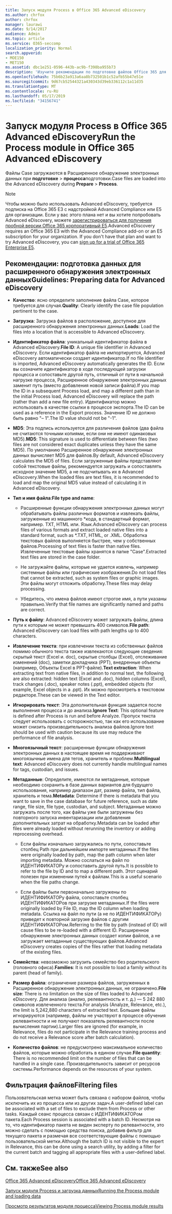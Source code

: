 ```yaml
---
title: Запуск модуля Process в Office 365 Advanced eDiscovery
ms.author: chrfox
author: chrfox
manager: laurawi
ms.date: 9/14/2017
audience: Admin
ms.topic: article
ms.service: O365-seccomp
localization_priority: Normal
search.appverid:
- MOE150
- MET150
ms.assetid: dbc1e251-0596-443b-ac9b-f398ba955b73
description: 'Изучите рекомендации по подготовке файлов Office 365 для анализа с помощью Office 365 Advanced eDiscovery.  '
ms.openlocfilehash: 75b6b23a913a6aa8b732501b1c52afb55b47e51e
ms.sourcegitcommit: 9d67cb52544321a430343d39eb336112c1a11d35
ms.translationtype: MT
ms.contentlocale: ru-RU
ms.lasthandoff: 05/17/2019
ms.locfileid: "34156741"
---
```

# <a name="run-the-process-module-in-office-365-advanced-ediscovery"></a><span data-ttu-id="7be84-103">Запуск модуля Process в Office 365 Advanced eDiscovery</span><span class="sxs-lookup"><span data-stu-id="7be84-103">Run the Process module in Office 365 Advanced eDiscovery</span></span>

<span data-ttu-id="7be84-104">Файлы Case загружаются в Расширенное обнаружение электронных данных при **подготовке** \> **процесса**подготовки.</span><span class="sxs-lookup"><span data-stu-id="7be84-104">Case files are loaded into the Advanced eDiscovery during **Prepare** \> **Process**.</span></span> 
  
> [!NOTE]
> <span data-ttu-id="7be84-p101">Чтобы можно было использовать Advanced eDiscovery, требуется подписка на Office 365 E3 с надстройкой Advanced Compliance или E5 для организации. Если у вас этого плана нет и вы хотите попробовать Advanced eDiscovery, можете [зарегистрироваться для получения пробной версии Office 365 корпоративный E5](https://go.microsoft.com/fwlink/p/?LinkID=698279).</span><span class="sxs-lookup"><span data-stu-id="7be84-p101">Advanced eDiscovery requires an Office 365 E3 with the Advanced Compliance add-on or an E5 subscription for your organization. If you don't have that plan and want to try Advanced eDiscovery, you can [sign up for a trial of Office 365 Enterprise E5](https://go.microsoft.com/fwlink/p/?LinkID=698279).</span></span> 
  
## <a name="guidelines-preparing-data-for-advanced-ediscovery"></a><span data-ttu-id="7be84-107">Рекомендации: подготовка данных для расширенного обнаружения электронных данных</span><span class="sxs-lookup"><span data-stu-id="7be84-107">Guidelines: Preparing data for Advanced eDiscovery</span></span>

- <span data-ttu-id="7be84-108">**Качество**: ясно определите заполнение файла Case, которое требуется для случая.</span><span class="sxs-lookup"><span data-stu-id="7be84-108">**Quality**: Clearly identify the case file population pertinent to the case.</span></span>
    
- <span data-ttu-id="7be84-109">**Загрузка**: Загрузка файлов в расположение, доступное для расширенного обнаружения электронных данных.</span><span class="sxs-lookup"><span data-stu-id="7be84-109">**Loads**: Load the files into a location that is accessible to Advanced eDiscovery.</span></span>
    
- <span data-ttu-id="7be84-110">**Идентификатор файла**: уникальный идентификатор файла в Advanced eDiscovery.</span><span class="sxs-lookup"><span data-stu-id="7be84-110">**File ID**: A unique file identifier in Advanced eDiscovery.</span></span> <span data-ttu-id="7be84-111">Если идентификатор файла не импортируется, Advanced eDiscovery автоматически создает идентификатор.</span><span class="sxs-lookup"><span data-stu-id="7be84-111">If no file identifier is imported, Advanced eDiscovery automatically generates the ID.</span></span> <span data-ttu-id="7be84-112">Если вы созначите идентификатор в ходе последующей загрузки процесса и сопоставьте другой путь, отличный от пути в начальной нагрузке процесса, Расширенное обнаружение электронных данных заменит путь (вместо добавления новой записи файла).</span><span class="sxs-lookup"><span data-stu-id="7be84-112">If you map the ID in a subsequent Process load, and map a different path than in the initial Process load, Advanced eDiscovery will replace the path (rather than add a new file entry).</span></span> <span data-ttu-id="7be84-113">Идентификатор можно использовать в качестве ссылки в процессе экспорта.</span><span class="sxs-lookup"><span data-stu-id="7be84-113">The ID can be used as a reference in the Export process.</span></span> <span data-ttu-id="7be84-114">Значение ID не должно быть равно "– 1".</span><span class="sxs-lookup"><span data-stu-id="7be84-114">The ID value should not be "-1".</span></span>
    
- <span data-ttu-id="7be84-115">**MD5**: Эта подпись используется для различения файлов (два файла не считаются точными копиями, если они не имеют одинаковых MD5).</span><span class="sxs-lookup"><span data-stu-id="7be84-115">**MD5**: This signature is used to differentiate between files (two files are not considered exact duplicates unless they have the same MD5).</span></span> <span data-ttu-id="7be84-116">По умолчанию Расширенное обнаружение электронных данных вычисляет MD5 для файлов.</span><span class="sxs-lookup"><span data-stu-id="7be84-116">By default, Advanced eDiscovery calculates the MD5 of files.</span></span> <span data-ttu-id="7be84-117">Если загруженные файлы представляют собой текстовые файлы, рекомендуется загружать и сопоставлять исходное значение MD5, а не подсчитывать их в Advanced eDiscovery.</span><span class="sxs-lookup"><span data-stu-id="7be84-117">When the loaded files are text files, it is recommended to load and map the original MD5 value instead of calculating it in Advanced eDiscovery.</span></span>
    
- <span data-ttu-id="7be84-118">**Тип и имя файла**:</span><span class="sxs-lookup"><span data-stu-id="7be84-118">**File type and name**:</span></span>
    
  - <span data-ttu-id="7be84-119">Расширенные функции обнаружения электронных данных могут обрабатывать файлы различных форматов и извлекать файлы, загруженные из машинного \*кода, в стандартный формат, например. TXT, HTML или. Язык.</span><span class="sxs-lookup"><span data-stu-id="7be84-119">Advanced eDiscovery can process files of various formats and extract loaded native files into a standard format, such as \*.TXT, HTML, or .XML.</span></span> <span data-ttu-id="7be84-120">Обработка текстовых файлов выполняется быстрее, чем у собственных файлов.</span><span class="sxs-lookup"><span data-stu-id="7be84-120">Processing of text files is faster than native files.</span></span> <span data-ttu-id="7be84-121">Извлеченные текстовые файлы хранятся в папке "Case".</span><span class="sxs-lookup"><span data-stu-id="7be84-121">Extracted text files are stored in the case folder.</span></span>
    
  - <span data-ttu-id="7be84-122">Не загружайте файлы, которые не удается извлечь, например системные файлы или графические изображения.</span><span class="sxs-lookup"><span data-stu-id="7be84-122">Do not load files that cannot be extracted, such as system files or graphic images.</span></span> <span data-ttu-id="7be84-123">Эти файлы могут отложить обработку.</span><span class="sxs-lookup"><span data-stu-id="7be84-123">These files may delay processing.</span></span>
    
  - <span data-ttu-id="7be84-124">Убедитесь, что имена файлов имеют строгое имя, а пути указаны правильно.</span><span class="sxs-lookup"><span data-stu-id="7be84-124">Verify that file names are significantly named and paths are correct.</span></span>
    
- <span data-ttu-id="7be84-125">**Путь к файлу**: Advanced eDiscovery может загружать файлы, длина пути к которым не может превышать 400 символов.</span><span class="sxs-lookup"><span data-stu-id="7be84-125">**File path**: Advanced eDiscovery can load files with path lengths up to 400 characters.</span></span>
    
- <span data-ttu-id="7be84-126">**Извлечение текста**: при извлечении текста из собственных файлов помимо обычного текста также извлекаются следующие сведения: скрытый текст (Excel и. doc), скрытые столбцы (Excel), отслеживание изменений (doc), заметки докладчика (PPT), внедренные объекты (например, Объекты Excel в PPT-файле).</span><span class="sxs-lookup"><span data-stu-id="7be84-126">**Text extraction**: When extracting text from native files, in addition to normal text, the following are also extracted: hidden text (Excel and .doc), hidden columns (Excel), track changes (.doc), speaker notes (.ppt), embedded objects (for example, Excel objects in a .ppt).</span></span> <span data-ttu-id="7be84-127">Их можно просмотреть в текстовом редакторе.</span><span class="sxs-lookup"><span data-stu-id="7be84-127">These can be viewed in the Text editor.</span></span>
    
- <span data-ttu-id="7be84-128">**Игнорировать текст**: Эта дополнительная функция задается после выполнения процесса и до анализа.</span><span class="sxs-lookup"><span data-stu-id="7be84-128">**Ignore Text**: This optional feature is defined after Process is run and before Analyze.</span></span> <span data-ttu-id="7be84-129">Пропуск текста следует использовать с осторожностью, так как его использование может снизить производительность анализа файлов.</span><span class="sxs-lookup"><span data-stu-id="7be84-129">Ignore text should be used with caution because its use may reduce the performance of file analysis.</span></span>
    
- <span data-ttu-id="7be84-130">**Многоязычный текст**: расширенные функции обнаружения электронных данных в настоящее время не поддерживают многоязычные имена для тегов, хранитель и проблем.</span><span class="sxs-lookup"><span data-stu-id="7be84-130">**Multilingual text**: Advanced eDiscovery does not currently handle multilingual names for tags, custodian, and issues.</span></span>
    
- <span data-ttu-id="7be84-131">**Метаданные**: Определите, имеются ли метаданные, которые необходимо сохранить в базе данных вариантов для будущего использования, например диапазон дат, размер файла, тип файла, хранитель и тема.</span><span class="sxs-lookup"><span data-stu-id="7be84-131">**Metadata**: Determine if there is metadata that you want to save in the case database for future reference, such as date range, file size, file type, custodian, and subject.</span></span> <span data-ttu-id="7be84-132">Метаданные можно загружать после того, как файлы уже были загружены без повторного запуска инвентаризации или добавления дополнительных затрат на обработку.</span><span class="sxs-lookup"><span data-stu-id="7be84-132">Metadata can be loaded after files were already loaded without rerunning the inventory or adding reprocessing overhead.</span></span> 
    
  - <span data-ttu-id="7be84-133">Если файлы изначально загружались по пути, сопоставьте столбец Path при дальнейшем импорте метаданных.</span><span class="sxs-lookup"><span data-stu-id="7be84-133">If the files were originally loaded by path, map the path column when later importing metadata.</span></span> <span data-ttu-id="7be84-134">Можно сослаться на файл по ИДЕНТИФИКАТОРу и сопоставить другой путь.</span><span class="sxs-lookup"><span data-stu-id="7be84-134">It is possible to refer to the file by ID and to map a different path.</span></span> <span data-ttu-id="7be84-135">Этот сценарий полезен при изменении путей к файлам.</span><span class="sxs-lookup"><span data-stu-id="7be84-135">This is a useful scenario when the file paths change.</span></span>
    
  - <span data-ttu-id="7be84-136">Если файлы были первоначально загружены по ИДЕНТИФИКАТОРу файла, сопоставьте столбец ИДЕНТИФИКАТОРов при загрузке метаданных.</span><span class="sxs-lookup"><span data-stu-id="7be84-136">If the files were originally loaded by File ID, map the ID column when loading metadata.</span></span> <span data-ttu-id="7be84-137">Ссылка на файл по пути (а не по ИДЕНТИФИКАТОРу) приведет к повторной загрузке файлов с другим ИДЕНТИФИКАТОРом.</span><span class="sxs-lookup"><span data-stu-id="7be84-137">Referring to the file by path (instead of ID) will cause files to be re-loaded with a different ID.</span></span> <span data-ttu-id="7be84-138">Расширенное обнаружение электронных данных создает копии файлов, а не загружает метаданные существующих файлов.</span><span class="sxs-lookup"><span data-stu-id="7be84-138">Advanced eDiscovery creates copies of the files rather that loading metadata of the existing files.</span></span>
    
- <span data-ttu-id="7be84-139">**Семейства**: невозможно загрузить семейство без родительского (головного офиса).</span><span class="sxs-lookup"><span data-stu-id="7be84-139">**Families**: It is not possible to load a family without its parent (head of family).</span></span> 
    
- <span data-ttu-id="7be84-140">**Размер файла**: ограничение размера файлов, загруженных в Расширенное обнаружение электронных данных, не ограничено.</span><span class="sxs-lookup"><span data-stu-id="7be84-140">**File size**: There is no limitation on the size of files loaded to Advanced eDiscovery.</span></span> <span data-ttu-id="7be84-141">Для анализа (анализ, релевантность и т. д.) — 5 242 880 символов извлеченного текста.</span><span class="sxs-lookup"><span data-stu-id="7be84-141">For analysis (Analyze, Relevance, etc.), the limit is 5,242,880 characters of extracted text.</span></span> <span data-ttu-id="7be84-142">Большие файлы игнорируются (например, файлы не участвуют в процессе обучения релевантности и не получают показатель релевантности после вычисления партии).</span><span class="sxs-lookup"><span data-stu-id="7be84-142">Larger files are ignored (for example, in Relevance, files do not participate in the Relevance training process and do not receive a Relevance score after batch calculation).</span></span>
    
- <span data-ttu-id="7be84-143">**Количество файлов**: не предусмотрено максимальное количество файлов, которые можно обработать в едином случае.</span><span class="sxs-lookup"><span data-stu-id="7be84-143">**File quantity**: There is no recommended limit on the number of files that can be handled in a single case.</span></span> <span data-ttu-id="7be84-144">Производительность зависит от ресурсов системы.</span><span class="sxs-lookup"><span data-stu-id="7be84-144">Performance depends on the resources of your system.</span></span> 
    
## <a name="filtering-files"></a><span data-ttu-id="7be84-145">Фильтрация файлов</span><span class="sxs-lookup"><span data-stu-id="7be84-145">Filtering files</span></span>

<span data-ttu-id="7be84-146">Пользовательская метка может быть связана с набором файлов, чтобы исключить их из процесса или из других задач.</span><span class="sxs-lookup"><span data-stu-id="7be84-146">A user-defined label can be associated with a set of files to exclude them from Process or other tasks.</span></span> <span data-ttu-id="7be84-147">Каждый сеанс процесса связан с ИДЕНТИФИКАТОРом пакета.</span><span class="sxs-lookup"><span data-stu-id="7be84-147">Each Process session is associated with a batch ID.</span></span> <span data-ttu-id="7be84-148">Несмотря на то, что идентификатор пакета не виден эксперту по релевантности, это можно сделать с помощью средства поиска, добавив фильтр для текущего пакета и размечая все соответствующие файлы с помощью пользовательской метки.</span><span class="sxs-lookup"><span data-stu-id="7be84-148">Although the batch ID is not visible to the expert in Relevance, this can be done using a search utility, by adding a filter for the current batch and tagging all appropriate files with a user-defined label.</span></span> 
  
## <a name="see-also"></a><span data-ttu-id="7be84-149">См. также</span><span class="sxs-lookup"><span data-stu-id="7be84-149">See also</span></span>

[<span data-ttu-id="7be84-150">Office 365 Advanced eDiscovery</span><span class="sxs-lookup"><span data-stu-id="7be84-150">Office 365 Advanced eDiscovery</span></span>](office-365-advanced-ediscovery.md)
  
[<span data-ttu-id="7be84-151">Запуск модуля Process и загрузка данных</span><span class="sxs-lookup"><span data-stu-id="7be84-151">Running the Process module and loading data</span></span>](run-the-process-module-and-load-data-in-advanced-ediscovery.md)
  
[<span data-ttu-id="7be84-152">Просмотр результатов модуля процесса</span><span class="sxs-lookup"><span data-stu-id="7be84-152">Viewing Process module results</span></span>](view-process-module-results-in-advanced-ediscovery.md)

